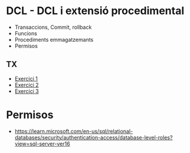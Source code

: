 # DCL - DCL i extensió procedimental

* Transaccions, Commit, rollback
* Funcions
* Procediments emmagatzemants
* Permisos

## TX

* [Exercici 1](./exercici_tx.md)
* [Exercici 2](./exercici_store.md)
* [Exercici 3](./exercici_store2.md)

# Permisos

* https://learn.microsoft.com/en-us/sql/relational-databases/security/authentication-access/database-level-roles?view=sql-server-ver16
